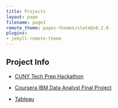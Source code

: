 ```yaml
---
title: Projects
layout: page
filename: page1
remote_theme: pages-themes/slate@v0.2.0
plugins:
- jekyll-remote-theme
--- 
```


## Project Info
* [CUNY Tech Prep Hackathon](https://devpost.com/software/cuny-bulletin)

* [Coursera IBM Data Analyst Final Project](https://github.com/drod75/IBM-FINAL-PROJECT-REPO)

* [Tableau](https://public.tableau.com/app/profile/david.rodriguez1513/vizzes)